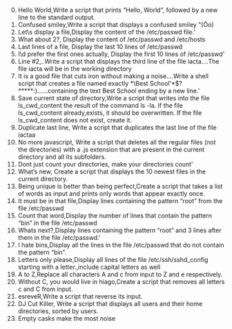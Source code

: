0. Hello World,Write a script that prints “Hello, World”, followed by a new line to the standard output.
1. Confused smiley,Write a script that displays a confused smiley "(Ôo)
2. Let\s display a file,Display the content of the /etc/passwd file.'
3. What about 2?, Display the content of /etc/passwd and /etc/hosts
4. Last lines of a file, Display the last 10 lines of /etc/passwd
5. I\d prefer the first ones actually, Display the first 10 lines of /etc/passwd'
6. Line #2,..Write a script that displays the third line of the file iacta....The file iacta will be in the working directory
7. It is a good file that cuts iron without making a noise....Write a shell script that creates a file named exactly \*\\Best School'\*$?*****:)......containing the text Best School ending by a new line.'
8. Save current state of directory,Write a script that writes into the file ls_cwd_content the result of the command ls -la. If the file ls_cwd_content already,exists, it should be overwritten. If the file ls_cwd_content does not exist, create it.
9. Duplicate last line, Write a script that duplicates the last line of the file iactaa
10. No more javascript, Write a script that deletes all the regular files (not the directories) with a .js extension that are present in the current directory and all its subfolders.
11. Dont just count your directories, make your directories count'
12. What’s new, Create a script that displays the 10 newest files in the current directory.
13. Being unique is better than being perfect,Create a script that takes a list of words as input and prints only words that appear exactly once.
14. It must be in that file,Display lines containing the pattern “root” from the file /etc/passwd
15. Count that word,Display the number of lines that contain the pattern “bin” in the file /etc/passwd
16. Whats next?,Display lines containing the pattern “root” and 3 lines after them in the file /etc/passwd.'
17. I hate bins,Display all the lines in the file /etc/passwd that do not contain the pattern “bin”.
18. Letters only please,Display all lines of the file /etc/ssh/sshd_config starting with a letter.,include capital letters as well
19. A to Z,Replace all characters A and c from input to Z and e respectively.
20. Without C, you would live in hiago,Create a script that removes all letters c and C from input.
21. esreveR,Write a script that reverse its input.
22. DJ Cut Killer, Write a script that displays all users and their home directories, sorted by users.
23. Empty casks make the most noise

